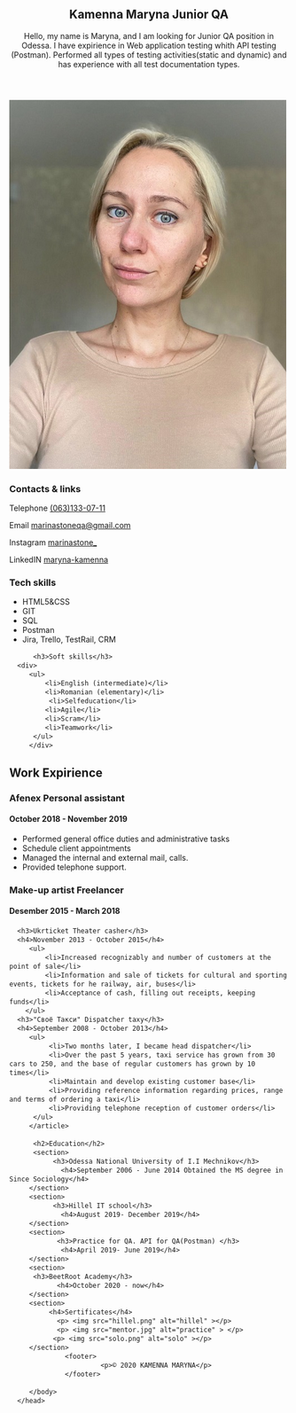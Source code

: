 <!DOCTYPE html>
<html lang="en">

<head>
  <meta charset="UTF-8">
  <meta name="viewport" content="width=device-width, initial-scale=1.0">
  <meta http-equiv="X-UA-Compatible" content="ie=edge">
  <title>Kamenna Maryna CV</title>
  <body>
     <header>
        <article>
  <h1>Kamenna Maryna Junior QA </h1>
    <p>Hello, my name is Maryna, and I am looking for Junior QA  position in Odessa.
      I have expirience in Web application testing whith API testing (Postman).
      Performed all types of testing activities(static and dynamic) and has experience with all test documentation types.
      </p>
   </article>
   </header>
   <aside>
   <img src="marina.jpg" alt="фото" >
         <h3>Contacts & links</h3> 
    <section>
        <p>Telephone <a href="tel:0631330711" title="Phone Number " target="_blank"> (063)133-07-11</a>   </p>
        <p>Email <a href="mailto:marinastoneqa@gmail.com" title="Email" target="_blank"> marinastoneqa@gmail.com </a> </p>
        <p>Instagram <a href="https://www.instagram.com/marinastone_" title ="Instagram" target="_blank"> marinastone_</a> </p>
        <p>LinkedIN <a href="https://www.linkedin.com/in/maryna-kamenna-1330711/" title="=LinkedIN" target="_blank"> maryna-kamenna </a></p>
    </section>
          <h3>Tech skills</h3>
 <div>
      <ul> 
    <li>HTML5&CSS</li>
    <li>GIT</li>
    <li>SQL</li>
    <li>Postman</li>
    <li>Jira, Trello, TestRail, CRM</li>
   </ul>
</div>
   
          <h3>Soft skills</h3>
      <div>
         <ul>
             <li>English (intermediate)</li>
             <li>Romanian (elementary)</li>
              <li>Selfeducation</li>
             <li>Agile</li>
             <li>Scram</li>
             <li>Teamwork</li>
          </ul>
         </div>
   </aside>
   <article>
      <h2>Work Expirience</h2>
      <section>
      <h3>Afenex Personal assistant</h3>
      <h4>October 2018 - November 2019</h4>
         <ul>
           <li> Performed general office duties and administrative tasks</li>
              <li>Schedule client appointments</li> 
              <li>Managed the internal and external mail, calls.</li>
              <li>Provided telephone support.</li>
         </ul>
      </section>
      <section>
      <h3>Make-up artist  Freelancer</h3>
      <h4>Desember 2015 - March 2018</h4>
   </section>

      <h3>Ukrticket Theater casher</h3>
      <h4>November 2013 - October 2015</h4>  
         <ul>
             <li>Increased recognizably and number of customers at the point of sale</li>
             <li>Information and sale of tickets for cultural and sporting events, tickets for he railway, air, buses</li>
             <li>Acceptance of cash, filling out receipts, keeping funds</li>
        </ul>
      <h3>"Своё Такси" Dispatcher taxy</h3>
      <h4>September 2008 - October 2013</h4>
         <ul>
              <li>Two months later, I became head dispatcher</li>
              <li>Over the past 5 years, taxi service has grown from 30 cars to 250, and the base of regular customers has grown by 10 times</li>
              <li>Maintain and develop existing customer base</li>
              <li>Providing reference information regarding prices, range and terms of ordering a taxi</li>
              <li>Providing telephone reception of customer orders</li>
          </ul>
         </article>
      
          <h2>Education</h2>
          <section>
               <h3>Odessa National University of I.I Mechnikov</h3>
                 <h4>September 2006 - June 2014 Obtained the MS degree in Since Sociology</h4>
         </section>
         <section>
               <h3>Hillel IT school</h3>
                 <h4>August 2019- December 2019</h4>
         </section>
         <section>
                <h3>Practice for QA. API for QA(Postman) </h3>
                 <h4>April 2019- June 2019</h4>
         </section>
         <section>
          <h3>BeetRoot Academy</h3>
                <h4>October 2020 - now</h4>
         </section> 
         <section>
              <h4>Sertificates</h4>
                <p> <img src="hillel.png" alt="hillel" ></p>
                <p> <img src="mentor.jpg" alt="practice" > </p>
               <p> <img src="solo.png" alt="solo" ></p>
         </section>
                  <footer>
                           <p>© 2020 KAMENNA MARYNA</p>
                  </footer>

         </body>
      </head>
  </html>

